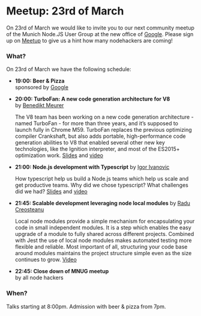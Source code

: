 # Meetup: 23rd of March

On 23rd of March we would like to invite you to our next community meetup of the Munich Node.JS User Group at the new office of [Google](http://www.google.de).
Please sign up on [Meetup](https://www.meetup.com/Munich-Node-js-User-Group/events/238446218/) to give us a hint how many nodehackers are coming!

### What?

On 23rd of March we have the following schedule:


*   **19:00: Beer & Pizza**  
    sponsored by [Google](http://www.google.de)
    
*   **20:00: TurboFan: A new code generation architecture for V8**  
    by [Benedikt Meurer](/speakers.html#benediktm)

    The V8 team has been working on a new code generation architecture - named
    TurboFan - for more than three years, and it’s supposed to launch fully in
    Chrome M59. TurboFan replaces the previous optimizing compiler Crankshaft, but
    also adds portable, high-performance code generation abilities to V8 that
    enabled several other new key technologies, like the Ignition interpreter, and
    most of the ES2015+ optimization work. [Slides](https://t.co/9r1wIjBiPA)
    and [video](https://www.youtube.com/watch?v=M1FBosB5tjM)
  

*   **21:00: Node.js development with Typescript**
    by [Igor Ivanovic](/speakers.html#igori)

    How typescript help us build a Node.js teams which help us scale and get
    productive teams. Why did we chose typescript? What challenges did we had?
    [Slides](http://bit.ly/2nNPal2) and [video](https://www.youtube.com/watch?v=IWT6hVTFX8g)

*   **21:45: Scalable development leveraging node local modules**
    by [Radu Creosteanu](/speakers.html#raduc)

    Local node modules provide a simple mechanism for encapsulating your code
    in small independent modules. It is a step which enables the easy upgrade of a
    module to fully shared across different projects. Combined with Jest the use of
    local node modules makes automated testing more flexible and reliable. Most
    important of all, structuring your code base around modules maintains the
    project structure simple even as the size continues to grow.
    [Video](https://www.youtube.com/watch?v=03VCoBaVwos)

*   **22:45: Close down of MNUG meetup**  
    by all node hackers
  
### When?
 
Talks starting at 8:00pm. Admission with beer & pizza from 7pm.
